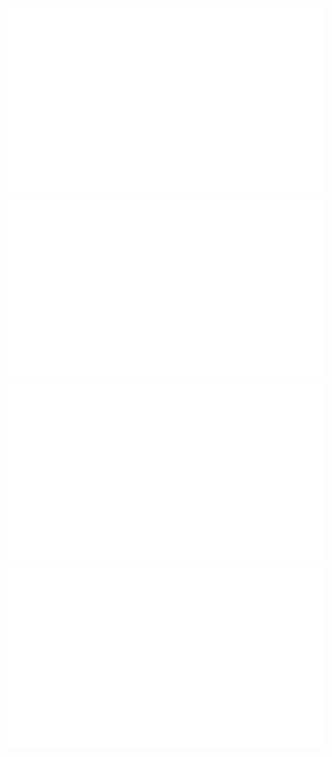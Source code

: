 <div align="center">

<a href="https://github.com/Pralay19/github-stats#gh-dark-mode-only">
<img src="https://github.com/Pralay19/github-stats/blob/master/generated/overview.svg#gh-dark-mode-only" />
<img src="https://github.com/Pralay19/github-stats/blob/master/generated/languages.svg#gh-dark-mode-only" />
</a>
<a href="https://github.com/Pralay19/github-stats#gh-light-mode-only">
<img src="https://github.com/Pralay19/github-stats/blob/master/generated/overview.svg#gh-dark-mode-only#gh-light-mode-only" />
<img src="https://github.com/Pralay19/github-stats/blob/master/generated/languages.svg#gh-dark-mode-only#gh-light-mode-only" />
</a>

</div>
